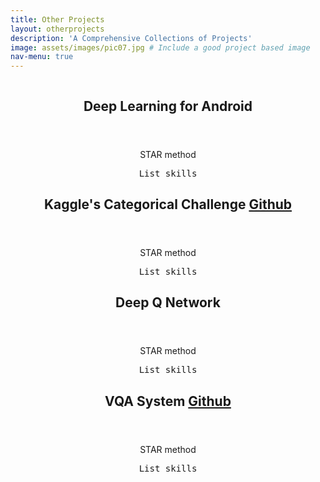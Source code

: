 ```yaml
---
title: Other Projects
layout: otherprojects
description: 'A Comprehensive Collections of Projects'
image: assets/images/pic07.jpg # Include a good project based image
nav-menu: true
---
```


<!-- Main -->
<div id="main">

<!-- One -->
<section id="two" class="spotlights">
	<!--Deep Learning for Android-->
	<section>
		<div class="inner"><span class="image fit"><img src="assets/images/pic08.jpg" alt="" data-position="center center" /> </span></div> <!--Add appropriate image/gif (CV)-->
		<div class="content">
			<div class="inner" style="text-align:center">
				<header class="major">
					<h2>Deep Learning for Android <a href="https://sites.google.com/vt.edu/slixstream/home?authuser=0" target="_blank"><i class="fa fa-external-link"></i></a></h2>
				</header>
				<div class="box">
				<p>STAR method</p>
				</div>
				<samp>List skills</samp>	
			</div>
		</div>
	</section> 
	<!--Kaggle's Categorical Challenge-->
	<section>
			<div class="inner"><span class="image fit"><img src="assets/images/pic09.jpg" alt="" data-position="top center" /> </span></div>
		<div class="content">
			<div class="inner" style="text-align:center">
				<header class="major"> <!--Include Github link-->
					<h2>Kaggle's Categorical Challenge <a href="#" class="icon fa-github"><span class="label">Github</span></a></h2>
				</header>
				<div class="box">
				<p>STAR method</p>
				</div>
				<samp>List skills</samp>	
			</div> <!--Add appropriate Kaggle Image-->
		</div>
	</section>
	<!--Deep Q Network-->
	<section>
		<div class="inner"><span class="image fit"><img src="assets/images/pic10.jpg" alt="" data-position="center center" /> </span></div> <!--Add appropriate Deep Q Image-->
		<div class="content">
			<div class="inner" style="text-align:center">
				<header class="major">
					<h2>Deep Q Network <a href="https://sites.google.com/vt.edu/thewolverine/home?authuser=0" target="_blank"><i class="fa fa-external-link"></i></a></h2>
				</header>
				<div class="box">
				<p>STAR method</p>
				</div>
				<samp>List skills</samp>	
			</div>
		</div>
	</section>
	<!--Question Answering System-->
	<section>
		<div class="inner"><span class="image fit"><img src="assets/images/pic09.jpg" alt="" data-position="top center" /> </span></div> 
		<div class="content">
			<div class="inner" style="text-align:center">
				<header class="major"> <!--Include Github link-->
					<h2>VQA System <a href="#" class="icon fa-github"><span class="label">Github</span></a></h2>
				</header>
				<div class="box">
				<p>STAR method</p>
				</div>
				<samp>List skills</samp>	
			</div>
		</div><!--Add appropriate Image-->
	</section>
</section>


<!-- 
<section id="one">
	<div class="inner">
		<header class="major">
			<h2>Kaggle's Categorical Challenge <a href="#" class="icon fa-github"><span class="label">Github</span></a> </h2>
		</header>
		<div class="box">
			<p>STAR - task, action, result.</p>
		</div>
		<samp>Data Processing  Jupyter  Python  scikit-learn</samp>
	</div>
</section> -->

</div>
